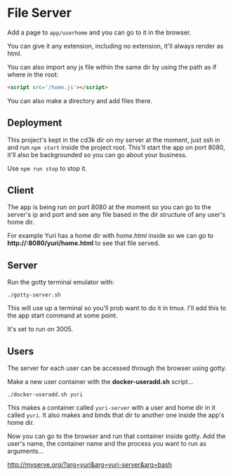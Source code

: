 # File Server
Add a page to `app/userhome` and you can go to it in the browser.

You can give it any extension, including no extension, it'll always render as
html.

You can also import any js file within the same dir by using the path as if
where in the root:

```html
<script src='/home.js'></script>
```

You can also make a directory and add files there.

## Deployment

This project's kept in the cd3k dir on my server at the moment, just ssh in
and run `npm start` inside the project root. This'll start the app on port
8080, it'll also be backgrounded so you can go about your business.

Use `npm run stop` to stop it.

## Client

The app is being run on port 8080 at the moment so you can go to the server's
ip and port and see any file based in the dir structure of any
user's home dir.

For example Yuri has a home dir with *home.html* inside so we can go to
**http://<ip-addr>:8080/yuri/home.html** to see that file served.

## Server

Run the gotty terminal emulator with:

```posix
./gotty-server.sh
```

This will use up a terminal so you'll prob want to do it in tmux. I'll add this
to the app start command at some point.

It's set to run on 3005.

## Users

The server for each user can be accessed through the browser using gotty.

Make a new user container with the **docker-useradd.sh** script...

```posix
./docker-useradd.sh yuri
```

This makes a container called `yuri-server` with a user and home dir in it
called `yuri`. It also makes and binds that dir to another one inside the app's
home dir.

Now you can go to the browser and run that container inside gotty. Add the
user's name, the container name and the process you want to run as arguments...

http://myserve.org/?arg=yuri&arg=yuri-server&arg=bash
